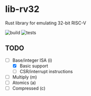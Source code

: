 # lib-rv32
Rust library for emulating 32-bit RISC-V

![build](https://github.com/trmckay/lib-rv32i/actions/workflows/build.yml/badge.svg)
![tests](https://github.com/trmckay/lib-rv32i/actions/workflows/test.yml/badge.svg)

## TODO

- [ ] Base/integer ISA (i)
    - [x] Basic support
    - [ ] CSR/interrupt instructions
- [ ] Multiply (m)
- [ ] Atomics (a)
- [ ] Compressed (c)
